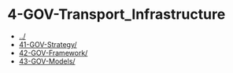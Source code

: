 # 4-GOV-Transport_Infrastructure 

* [../](..)
* [41-GOV-Strategy/](41-GOV-Strategy)
* [42-GOV-Framework/](42-GOV-Framework)
* [43-GOV-Models/](43-GOV-Models)
